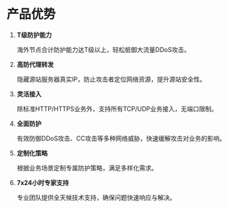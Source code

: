 # 产品优势



1. **T级防护能力**

   海外节点合计防护能力达T级以上，轻松抵御大流量DDoS攻击。

   

2. **高防代理转发**

   隐藏源站服务器真实IP，防止攻击者定位网络资源，提升源站安全性。

   

3. **灵活接入**

   除标准HTTP/HTTPS业务外，支持所有TCP/UDP业务接入，无端口限制。

   

4. **全面防护**

   有效防御DDoS攻击、CC攻击等多种网络威胁，快速缓解攻击对业务的影响。

   

5. **定制化策略**

   根据业务场景定制专属防护策略，满足多样化需求。

   

6. **7x24小时专家支持**

   专业团队提供全天候技术支持，确保问题快速响应与解决。

